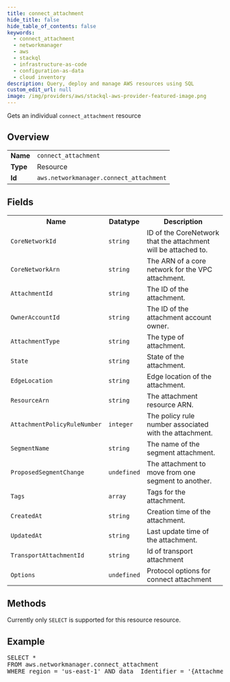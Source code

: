 ```yaml
---
title: connect_attachment
hide_title: false
hide_table_of_contents: false
keywords:
  - connect_attachment
  - networkmanager
  - aws
  - stackql
  - infrastructure-as-code
  - configuration-as-data
  - cloud inventory
description: Query, deploy and manage AWS resources using SQL
custom_edit_url: null
image: /img/providers/aws/stackql-aws-provider-featured-image.png
---
```

Gets an individual <code>connect_attachment</code> resource

## Overview
<table><tbody>
<tr><td><b>Name</b></td><td><code>connect_attachment</code></td></tr>
<tr><td><b>Type</b></td><td>Resource</td></tr>
<tr><td><b>Id</b></td><td><code>aws.networkmanager.connect_attachment</code></td></tr>
</tbody></table>

## Fields
<table><tbody>
<tr><th>Name</th><th>Datatype</th><th>Description</th></tr>
<tr><td><code>CoreNetworkId</code></td><td><code>string</code></td><td>ID of the CoreNetwork that the attachment will be attached to.</td></tr><tr><td><code>CoreNetworkArn</code></td><td><code>string</code></td><td>The ARN of a core network for the VPC attachment.</td></tr><tr><td><code>AttachmentId</code></td><td><code>string</code></td><td>The ID of the attachment.</td></tr><tr><td><code>OwnerAccountId</code></td><td><code>string</code></td><td>The ID of the attachment account owner.</td></tr><tr><td><code>AttachmentType</code></td><td><code>string</code></td><td>The type of attachment.</td></tr><tr><td><code>State</code></td><td><code>string</code></td><td>State of the attachment.</td></tr><tr><td><code>EdgeLocation</code></td><td><code>string</code></td><td>Edge location of the attachment.</td></tr><tr><td><code>ResourceArn</code></td><td><code>string</code></td><td>The attachment resource ARN.</td></tr><tr><td><code>AttachmentPolicyRuleNumber</code></td><td><code>integer</code></td><td>The policy rule number associated with the attachment.</td></tr><tr><td><code>SegmentName</code></td><td><code>string</code></td><td>The name of the segment attachment.</td></tr><tr><td><code>ProposedSegmentChange</code></td><td><code>undefined</code></td><td>The attachment to move from one segment to another.</td></tr><tr><td><code>Tags</code></td><td><code>array</code></td><td>Tags for the attachment.</td></tr><tr><td><code>CreatedAt</code></td><td><code>string</code></td><td>Creation time of the attachment.</td></tr><tr><td><code>UpdatedAt</code></td><td><code>string</code></td><td>Last update time of the attachment.</td></tr><tr><td><code>TransportAttachmentId</code></td><td><code>string</code></td><td>Id of transport attachment</td></tr><tr><td><code>Options</code></td><td><code>undefined</code></td><td>Protocol options for connect attachment</td></tr>
</tbody></table>

## Methods
Currently only <code>SELECT</code> is supported for this resource resource.

## Example
<pre>
SELECT * 
FROM aws.networkmanager.connect_attachment
WHERE region = 'us-east-1' AND data__Identifier = '{AttachmentId}'
</pre>

